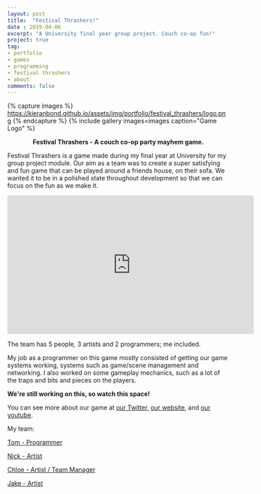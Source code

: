 ```yaml
---
layout: post
title:  "Festival Thrashers!"
date : 2019-04-06
excerpt: "A University final year group project. Couch co-op fun!"
project: true
tag:
- portfolio
- games
- programming
- festival thrashers
- about
comments: false
---
```


{% capture images %}
	https://kieranbond.github.io/assets/img/portfolio/festival_thrashers/logo.png
{% endcapture %}
{% include gallery images=images caption="Game Logo" %}

    
<center><b>Festival Thrashers - A couch co-op party mayhem game.</b></center>
     
Festival Thrashers is a game made during my final year at University for my group project module. 
Our aim as a team was to create a super satisfying and fun game that can be played around a friends house, on their sofa. We wanted it to be in a polished state throughout development so that we can focus on the fun as we make it.

<iframe width="560" height="315" src="https://www.youtube.com/embed/UkcoerP0lks" frameborder="0" allow="accelerometer; autoplay; encrypted-media; gyroscope; picture-in-picture" allowfullscreen></iframe>

The team has 5 people, 3 artists and 2 programmers; me included.

My job as a programmer on this game mostly consisted of getting our game systems working, systems such as game/scene management and networking.
I also worked on some gameplay mechanics, such as a lot of the traps and bits and pieces on the players.


<b>We're still working on this, so watch this space!</b>

You can see more about our game at <a href="https://twitter.com/Lore_Pow">our Twitter</a>, <a href="lorepow.com">our website</a>, and <a href="https://www.youtube.com/channel/UCtm8lBVC0FnpF7fDQhLr21A">our youtube</a>.

My team:

<a href="http://tomtoye.co.uk/">Tom - Programmer</a>

<a href="https://www.artstation.com/nickwiltshire">Nick - Artist</a>

<a href="www.chloebostock.wixsite.com/portfolio">Chloe - Artist / Team Manager</a>

<a href="https://www.artstation.com/jake_ivany">Jake - Artist</a>
